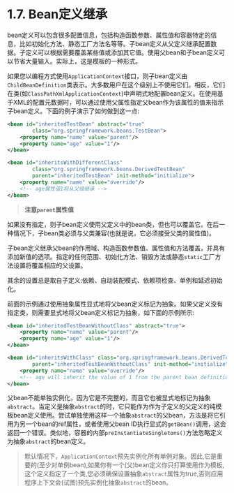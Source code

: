 # 1.7. Bean定义继承

bean定义可以包含很多配置信息，包括构造函数参数、属性值和容器特定的信息，比如初始化方法、静态工厂方法名等等。子bean定义从父定义继承配置数据。子定义可以根据需要覆盖某些值或添加其它值。使用父bean和子bean定义可以节省大量输入。实际上，这是模板的一种形式。

如果您以编程方式使用`ApplicationContext`接口，则子bean定义由`ChildBeanDefinition`类表示。大多数用户在这个级别上不使用它们。相反，它们在类(如`ClassPathXmlApplicationContext`)中声明式地配置bean定义。在使用基于XML的配置元数据时，可以通过使用父属性指定父bean作为该属性的值来指示子bean定义。下面的例子演示了如何做到这一点:

```xml
<bean id="inheritedTestBean" abstract="true"
        class="org.springframework.beans.TestBean">
    <property name="name" value="parent"/>
    <property name="age" value="1"/>
</bean>

<bean id="inheritsWithDifferentClass"
        class="org.springframework.beans.DerivedTestBean"
        parent="inheritedTestBean" init-method="initialize">  
    <property name="name" value="override"/>
    <!-- age属性值1将从父级继承 -->
</bean>
```

> **注意`parent`属性值**

如果没有指定，则子bean定义使用父定义中的bean类，但也可以覆盖它。在后一种情况下，子bean类必须与父类兼容(也就是说，它必须接受父类的属性值)。

子bean定义继承父bean的作用域、构造函数参数值、属性值和方法覆盖，并具有添加新值的选项。指定的任何范围、初始化方法、销毁方法或静态`static`工厂方法设置将覆盖相应的父设置。

其余的设置总是取自子定义:依赖、自动装配模式、依赖项检查、单例和延迟初始化。

前面的示例通过使用抽象属性显式地将父bean定义标记为抽象。如果父定义没有指定类，则需要显式地将父bean定义标记为抽象，如下面的示例所示:

```xml
<bean id="inheritedTestBeanWithoutClass" abstract="true">
    <property name="name" value="parent"/>
    <property name="age" value="1"/>
</bean>

<bean id="inheritsWithClass" class="org.springframework.beans.DerivedTestBean"
        parent="inheritedTestBeanWithoutClass" init-method="initialize">
    <property name="name" value="override"/>
    <!-- age will inherit the value of 1 from the parent bean definition-->
</bean>
```

父bean不能单独实例化，因为它是不完整的，而且它也被显式地标记为抽象`abstract`。当定义是抽象`abstract`的时，它只能作为作为子定义的父定义的纯模板bean定义使用。尝试单独使用这样一个抽象`abstract`的父bean，方法是将它引用为另一个bean的ref属性，或者使用父bean ID执行显式的`getBean()`调用，这会返回一个错误。类似地，容器的内部`preInstantiateSingletons()`方法忽略定义为抽象`abstract`的bean定义。

> 默认情况下，`ApplicationContext`预先实例化所有单例对象。因此,它是重要的(至少对单例bean),如果你有一个(父)bean定义你只打算使用作为模板,这个定义指定了一个类,您必须确保设置抽象`abstract`属性为true,否则应用程序上下文会(试图)预先实例化抽象`abstract`的bean。